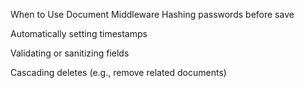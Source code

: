 When to Use Document Middleware
Hashing passwords before save

Automatically setting timestamps

Validating or sanitizing fields

Cascading deletes (e.g., remove related documents)
